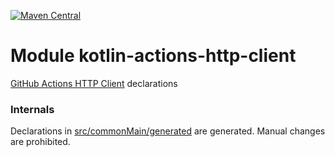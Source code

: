 [![Maven Central](https://img.shields.io/maven-central/v/org.jetbrains.kotlin-wrappers/kotlin-actions-http-client)](https://search.maven.org/artifact/org.jetbrains.kotlin-wrappers/kotlin-actions-http-client)

# Module kotlin-actions-http-client

[GitHub Actions HTTP Client](https://github.com/actions/toolkit) declarations

### Internals

Declarations in [src/commonMain/generated](./src/commonMain/generated) are generated.
Manual changes are prohibited.
